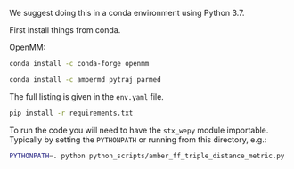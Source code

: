 
We suggest doing this in a conda environment using Python 3.7.

First install things from conda.

OpenMM:

```sh
conda install -c conda-forge openmm
```

```sh
conda install -c ambermd pytraj parmed
```

The full listing is given in the `env.yaml` file.

```sh
pip install -r requirements.txt
```

To run the code you will need to have the `stx_wepy` module
importable. Typically by setting the `PYTHONPATH` or running from this
directory, e.g.:

```sh
PYTHONPATH=. python python_scripts/amber_ff_triple_distance_metric.py
```


